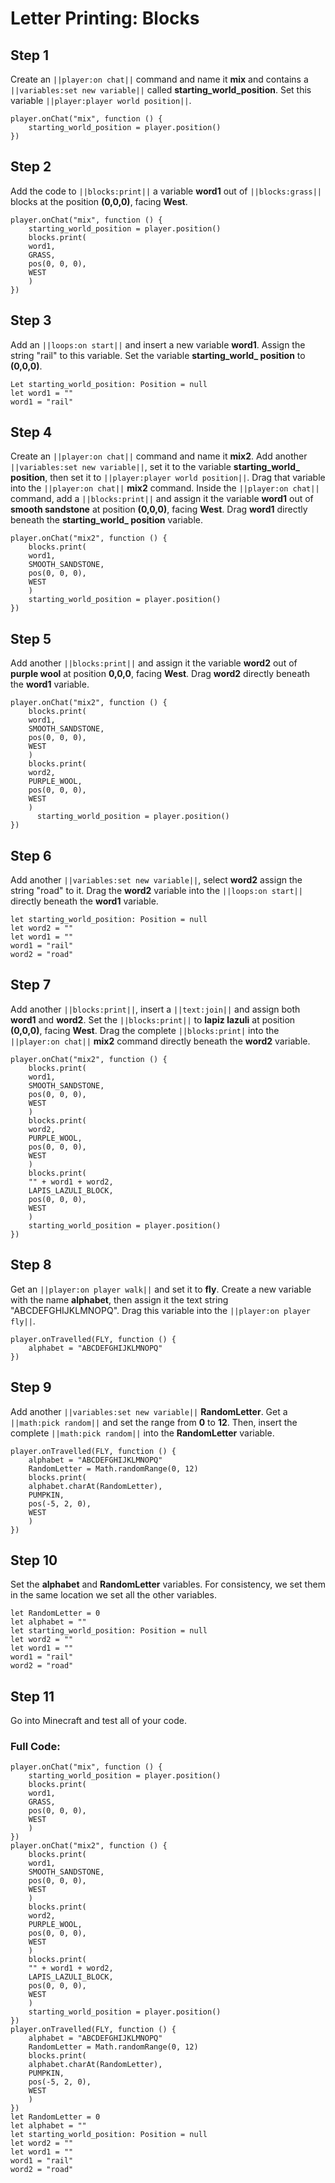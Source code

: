 # Letter Printing: Blocks

## Step 1
Create an ``||player:on chat||`` command and name it **mix** and  contains a ``||variables:set new variable||`` called **starting_world_position**. Set this variable ``||player:player world position||``.

```blocks
player.onChat("mix", function () {
    starting_world_position = player.position()
})
```

## Step 2

Add the code to ``||blocks:print||`` a variable **word1** out of ``||blocks:grass||`` blocks at the position **(0,0,0)**, facing **West**.

```blocks
player.onChat("mix", function () {
    starting_world_position = player.position()
    blocks.print(
    word1,
    GRASS,
    pos(0, 0, 0),
    WEST
    )
})
```

## Step 3

Add an ``||loops:on start||`` and insert a new variable **word1**. Assign the string "rail" to this variable. Set the variable **starting_world_ position** to **(0,0,0)**.

```blocks
Let starting_world_position: Position = null
let word1 = ""
word1 = "rail"
```

## Step 4

Create an ``||player:on chat||`` command and name it **mix2**. Add another ``||variables:set new variable||``, set it to the variable **starting_world_ position**, then set it to ``||player:player world position||``. Drag that variable into the ``||player:on chat||`` **mix2** command. Inside the ``||player:on chat||`` command, add a ``||blocks:print||`` and assign it the variable **word1** out of **smooth sandstone** at position **(0,0,0)**, facing **West**. Drag **word1** directly beneath the  **starting_world_ position** variable.

```blocks
player.onChat("mix2", function () {
    blocks.print(
    word1,
    SMOOTH_SANDSTONE,
    pos(0, 0, 0),
    WEST
    )
    starting_world_position = player.position()
})
```

## Step 5

Add another ``||blocks:print||`` and assign it the  variable **word2** out of **purple wool** at position **0,0,0**, facing **West**. Drag **word2** directly beneath the **word1** variable.

```blocks
player.onChat("mix2", function () {
    blocks.print(
    word1,
    SMOOTH_SANDSTONE,
    pos(0, 0, 0),
    WEST
    )
    blocks.print(
    word2,
    PURPLE_WOOL,
    pos(0, 0, 0),
    WEST
    )
      starting_world_position = player.position()
})
```

## Step 6

Add another ``||variables:set new variable||``, select **word2** assign the string "road" to it. Drag the **word2** variable into the ``||loops:on start||`` directly beneath the **word1** variable.

```blocks
let starting_world_position: Position = null
let word2 = ""
let word1 = ""
word1 = "rail"
word2 = "road"
```

## Step 7

Add another ``||blocks:print||``, insert a ``||text:join||`` and assign both **word1** and **word2**. Set the ``||blocks:print||`` to **lapiz lazuli** at position **(0,0,0)**, facing **West**. Drag the complete ``||blocks:print|`` into the ``||player:on chat||`` **mix2** command directly beneath the **word2** variable. 

```blocks
player.onChat("mix2", function () {
    blocks.print(
    word1,
    SMOOTH_SANDSTONE,
    pos(0, 0, 0),
    WEST
    )
    blocks.print(
    word2,
    PURPLE_WOOL,
    pos(0, 0, 0),
    WEST
    )
    blocks.print(
    "" + word1 + word2,
    LAPIS_LAZULI_BLOCK,
    pos(0, 0, 0),
    WEST
    )
    starting_world_position = player.position()
})
```

## Step 8

Get an ``||player:on player walk||`` and set it to **fly**. Create a new variable with the name **alphabet**, then assign it the text string "ABCDEFGHIJKLMNOPQ". Drag this variable into the ``||player:on player fly||``.

```blocks
player.onTravelled(FLY, function () {
    alphabet = "ABCDEFGHIJKLMNOPQ"
})
```

## Step 9

Add another ``||variables:set new variable||`` **RandomLetter**. Get a ``||math:pick random||`` and set the range from **0** to **12**. Then, insert the complete ``||math:pick random||`` into the **RandomLetter** variable.


```blocks
player.onTravelled(FLY, function () {
    alphabet = "ABCDEFGHIJKLMNOPQ"
    RandomLetter = Math.randomRange(0, 12)
    blocks.print(
    alphabet.charAt(RandomLetter),
    PUMPKIN,
    pos(-5, 2, 0),
    WEST
    )
})
```

## Step 10

Set the **alphabet** and **RandomLetter** variables. For consistency, we set them in the same location we set all the other variables.

```blocks
let RandomLetter = 0
let alphabet = ""
let starting_world_position: Position = null
let word2 = ""
let word1 = ""
word1 = "rail"
word2 = "road"
```

## Step 11

Go into Minecraft and test all of your code.


### Full Code: 

```blocks
player.onChat("mix", function () {
    starting_world_position = player.position()
    blocks.print(
    word1,
    GRASS,
    pos(0, 0, 0),
    WEST
    )
})
player.onChat("mix2", function () {
    blocks.print(
    word1,
    SMOOTH_SANDSTONE,
    pos(0, 0, 0),
    WEST
    )
    blocks.print(
    word2,
    PURPLE_WOOL,
    pos(0, 0, 0),
    WEST
    )
    blocks.print(
    "" + word1 + word2,
    LAPIS_LAZULI_BLOCK,
    pos(0, 0, 0),
    WEST
    )
    starting_world_position = player.position()
})
player.onTravelled(FLY, function () {
    alphabet = "ABCDEFGHIJKLMNOPQ"
    RandomLetter = Math.randomRange(0, 12)
    blocks.print(
    alphabet.charAt(RandomLetter),
    PUMPKIN,
    pos(-5, 2, 0),
    WEST
    )
})
let RandomLetter = 0
let alphabet = ""
let starting_world_position: Position = null
let word2 = ""
let word1 = ""
word1 = "rail"
word2 = "road"
```
